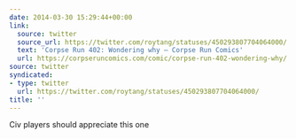 ```yaml
---
date: 2014-03-30 15:29:44+00:00
link:
  source: twitter
  source_url: https://twitter.com/roytang/statuses/450293807704064000/
  text: 'Corpse Run 402: Wondering why – Corpse Run Comics'
  url: https://corpseruncomics.com/comic/corpse-run-402-wondering-why/
source: twitter
syndicated:
- type: twitter
  url: https://twitter.com/roytang/statuses/450293807704064000/
title: ''
---
```


Civ players should appreciate this one